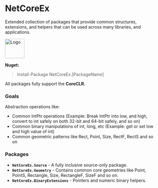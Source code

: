 ﻿# NetCoreEx

Extended collection of packages that provide common structures, extensions, and helpers that can be used across many libraries, and applications.

<img src="https://raw.githubusercontent.com/prasannavl/NetCoreEx/master/Misc/Logo.png" width="64" alt="Logo"/>

**Nuget:**
> Install-Package NetCoreEx.[PackageName]

All packages fully support the **CoreCLR.**

### Goals

Abstraction operations like:

- Common IntPtr operations (Example: Break IntPtr into low, and high, convert to int safely on both 32-bit and 64-bit safely, and so on)
- Common binary manipulations of int, long, etc (Example: get or set low and high value of int) 
- Common geometric patterns like Rect, Point, Size, RectF, RectS and so on

### Packages

- **`NetCoreEx.Source`** - A fully inclusive source-only package.
- **`NetCoreEx.Geometry`** - Contains common core geometries like Point, PointS, Rectangle, Size, RectangleF, SizeF and so on.
- **`NetCoreEx.BinaryExtensions`** - Pointers and numeric binary helpers.